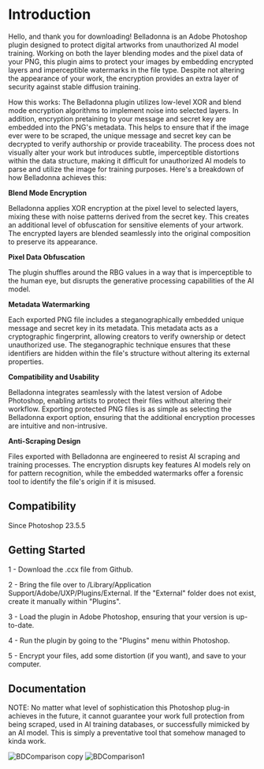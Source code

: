 # Introduction

Hello, and thank you for downloading! Belladonna is an Adobe Photoshop plugin designed to protect digital artworks from unauthorized AI model training. Working on both the layer blending modes and the pixel data of your PNG, this plugin aims to protect your images by embedding encrypted layers and imperceptible watermarks in the file type. Despite not altering the appearance of your work, the encryption provides an extra layer of security against stable diffusion training.


How this works: The Belladonna plugin utilizes low-level XOR and blend mode encryption algorithms to implement noise into selected layers. In addition, encryption pretaining to your message and secret key are embedded into the PNG's metadata. This helps to ensure that if the image ever were to be scraped, the unique message and secret key can be decrypted to verify authorship or provide traceability. The process does not visually alter your work but introduces subtle, imperceptible distortions within the data structure, making it difficult for unauthorized AI models to parse and utilize the image for training purposes. Here's a breakdown of how Belladonna achieves this:

**Blend Mode Encryption**
   
  Belladonna applies XOR encryption at the pixel level to selected layers, mixing these with noise patterns derived from the secret key. This creates an additional level of obfuscation for sensitive elements of your artwork. The encrypted layers are blended seamlessly into the original composition to preserve its appearance.

**Pixel Data Obfuscation**
   
  The plugin shuffles around the RBG values in a way that is imperceptible to the human eye, but disrupts the generative processing capabilities of the AI model.

**Metadata Watermarking**
   
  Each exported PNG file includes a steganographically embedded unique message and secret key in its metadata. This metadata acts as a cryptographic fingerprint, allowing creators to verify ownership or detect unauthorized use. The steganographic technique ensures that these identifiers are hidden within the file's structure without altering its external properties.

**Compatibility and Usability**
   
   Belladonna integrates seamlessly with the latest version of Adobe Photoshop, enabling artists to protect their files without altering their workflow. Exporting protected PNG files is as simple as selecting the Belladonna export option, ensuring that the additional encryption processes are intuitive and non-intrusive.

**Anti-Scraping Design**
   
  Files exported with Belladonna are engineered to resist AI scraping and training processes. The encryption disrupts key features AI models rely on for pattern recognition, while the embedded watermarks offer a forensic tool to identify the file's origin if it is misused.



## Compatibility

Since Photoshop 23.5.5

## Getting Started

1 - Download the .ccx file from Github.

2 - Bring the file over to /Library/Application Support/Adobe/UXP/Plugins/External. If the "External" folder does not exist, create it manually within "Plugins".

3 - Load the plugin in Adobe Photoshop, ensuring that your version is up-to-date.

4 - Run the plugin by going to the "Plugins" menu within Photoshop.

5 - Encrypt your files, add some distortion (if you want), and save to your computer.


## Documentation

NOTE: No matter what level of sophistication this Photoshop plug-in achieves in the future, it cannot guarantee your work full protection from being scraped, used in AI training databases, or successfully mimicked by an AI model. This is simply a preventative tool that somehow managed to kinda work.

![BDComparison copy](https://github.com/user-attachments/assets/144ab6c2-c0ce-4660-b65d-a72aa01b42b1)
![BDComparison1](https://github.com/user-attachments/assets/5ec6c2bc-5d43-4302-8536-b33773d6b48b)

